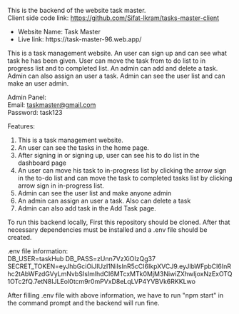 This is the backend of the website task master. <br />
Client side code link: https://github.com/Sifat-Ikram/tasks-master-client


<ul>
  <li>
    Website Name: Task Master
  </li>
  <li>
    Live link: https://task-master-96.web.app/
  </li>
</ul>

This is a task management website. An user can sign up and can see what task he has been given. User can move the task from to do list to in progress list and to completed list. An admin can add and delete a task. Admin can also assign an user a task. Admin can see the user list and can make an user admin.

Admin Panel: <br>
Email: taskmaster@gmail.com<br>
Password: task123<br>

Features:
<ol>
  <li>This is a task management website.</li>
  <li>An user can see the tasks in the home page.</li>
  <li>After signing in or signing up, user can see his to do list in the dashboard page</li>
  <li>An user can move his task to in-progress list by clicking the arrow sign in the to-do list and can move the task to completed tasks list by clicking arrow sign in in-progress list.</li>
  <li>Admin can see the user list and make anyone admin</li>
  <li>An admin can assign an user a task. Also can delete a task</li>
  <li>Admin can also add task in the Add Task page.</li>
</ol>

To run this backend locally, First this repository should be cloned. After that necessary dependencies must be installed and a .env file should be created. <br />

.env file information: <br />
DB_USER=taskHub
DB_PASS=zUnn7VzXiOIzQg37
SECRET_TOKEN=eyJhbGciOiJIUzI1NiIsInR5cCI6IkpXVCJ9.eyJlbWFpbCI6InRhc2tAbWFzdGVyLmNvbSIsImlhdCI6MTcxMTk0MjM3NiwiZXhwIjoxNzExOTQ1OTc2fQ.7etN8IJLEol0tcm9r0mPVxD8eLqLVP4YVBVk6RKKLwo

After filling .env file with above information, we have to run "npm start" in the command prompt and the backend will run fine.

